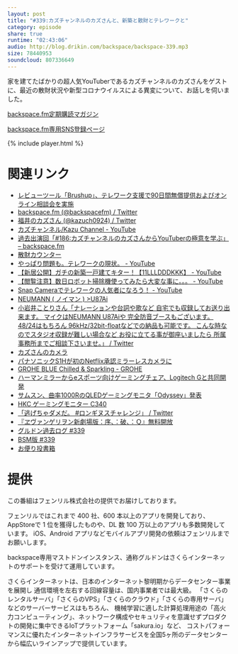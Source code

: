 ```yaml
---
layout: post
title: "#339:カズチャンネルのカズさんと、新築と散財とテレワークと"
category: episode
share: true
runtime: "02:43:06"
audio: http://blog.drikin.com/backspace/backspace-339.mp3
size: 78440953
soundcloud: 807336649
---
```


家を建てたばかりの超人気YouTuberであるカズチャンネルのカズさんをゲストに、最近の散財状況や新型コロナウイルスによる異変について、お話しを伺いました。

[backspace.fm定期購読マガジン](https://note.mu/drikin/m/m55ec296b7655)

[backspace.fm専用SNS登録ページ](https://mstdn.guru/invite/3WVHpSMr)

{% include player.html %}

# 関連リンク
* [レビューツール「Brushup」、テレワーク支援で90日間無償提供およびオンライン相談会を実施](https://www.brushup.net/)
* [backspace.fm (@backspacefm) / Twitter](https://twitter.com/backspacefm)
* [福井のカズさん (@kazuch0924) / Twitter](https://twitter.com/kazuch0924)
* [カズチャンネル/Kazu Channel - YouTube](https://www.youtube.com/user/kazuch0924)
* [過去出演回「#186:カズチャンネルのカズさんからYouTuberの極意を学ぶ」 – backspace.fm](http://backspace.fm/episode/186/)
* [散財カウンター](http://sanzai.azurewebsites.net/)
* [やっぱり問題も。テレワークの現状。 - YouTube](https://www.youtube.com/watch?v=QgGbXoIok50&feature=youtu.be)
* [【新居公開】ガチの新築一戸建てキター！【11LLLDDDKKK】 - YouTube](https://www.youtube.com/watch?v=zRSd3CjQvV8&feature=youtu.be)
* [【閲覧注意】数日ロボット掃除機使ってみたら大変な事に。。。 - YouTube](https://www.youtube.com/watch?v=-ytnbqL8u4Q&feature=youtu.be)
* [Snap Cameraでテレワークの人気者になろう！ - YouTube](https://www.youtube.com/watch?v=9dxz8fckqW0&feature=youtu.be)
* [NEUMANN ( ノイマン ) >U87Ai](https://www.soundhouse.co.jp/products/detail/item/55950/)
* [小岩井ことりさん「ナレーションや台詞や歌など 自宅でも収録してお送り出来ます。 マイクはNEUMANN U87Aiや 完全防音ブースもございます。 48/24はもちろん 96kHz/32bit-floatなどでの納品も可能です。 こんな時なのでスタジオ収録が難しい場合など お役に立てる事が御座いましたら 所属事務所までご相談下さいませ。」 / Twitter](https://twitter.com/koiwai_kotori/status/1245731191006720003?s=12)
* [カズさんのカメラ](https://mstdn.guru/@kazuch0924/104017816369495402)
* [パナソニックS1Hが初のNetflix承認ミラーレスカメラに](https://www.cinema5d.com/jp/panasonic-s1h-the-first-netflix-approved-mirrorless-camera/)
* [GROHE BLUE Chilled & Sparkling - GROHE](https://www.grohe.co.jp/groheblue/chilled_sparkling.html)
* [ハーマンミラーからeスポーツ向けゲーミングチェア、Logitech Gと共同開発](https://japanese.engadget.com/jp-2020-02-26-logitech-g.html)
* [サムスン、曲率1000RのQLEDゲーミングモニタ「Odyssey」発表](https://japanese.engadget.com/jp-2020-01-03-1000r-qled-odyssey-qhd.html)
* [HKC ゲーミングモニター C340](https://www.youtube.com/watch?v=yiet7LPKqns)
* [「逃げちゃダメだ。 #ロンギヌスチャレンジ」 / Twitter](https://twitter.com/kazuch0924/status/1249269771578703873?s=20)
* [『ヱヴァンゲリヲン新劇場版：序、：破、：Ｑ』無料開放](https://www.evangelion.co.jp/news/stayhomeeva/#more-681)
* [グルドン過去ログ #339](https://rbtnn.github.io/mstdn-picker/?instance=mstdn.guru&since_id=104017590636122618&max_id=104018272606395481)
* [BSM版 #339](https://note.com/backspacefm/n/n0439fd2d2648)
* [お便り投書箱](https://forms.gle/NDBngfLwc3jKbLEJ6)

# 提供

この番組はフェンリル株式会社の提供でお届けしております。

フェンリルではこれまで 400 社、600 本以上のアプリを開発しており、AppStoreで 1 位を獲得したものや、DL 数 100 万以上のアプリも多数開発しています。
iOS、Android アプリなどモバイルアプリ開発の依頼はフェンリルまでお願いします。

backspace専用マストドンインスタンス、通称グルドンはさくらインターネットのサポートを受けて運用しています。

さくらインターネットは、日本のインターネット黎明期からデータセンター事業を展開し
通信環境を左右する回線容量は、国内事業者では最大級。
「さくらのレンタルサーバ」「さくらのVPS」「さくらのクラウド」「さくらの専用サーバ」などのサーバーサービスはもちろん、
機械学習に適した計算処理用途の「高火力コンピューティング」、ネットワーク構成やセキュリティを意識せずプロダクトの開発に集中できるIoTプラットフォーム「sakura.io」など、
コストパフォーマンスに優れたインターネットインフラサービスを全国5ヶ所のデータセンターから幅広いラインアップで提供しています。
